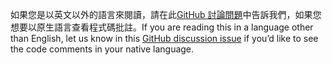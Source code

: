 <span data-ttu-id="8d548-101">如果您是以英文以外的語言來閱讀，請在此[GitHub 討論問題](https://github.com/aspnet/AspNetCore.Docs/issues/16455)中告訴我們，如果您想要以原生語言查看程式碼批註。</span><span class="sxs-lookup"><span data-stu-id="8d548-101">If you are reading this in a language other than English, let us know in this [GitHub discussion issue](https://github.com/aspnet/AspNetCore.Docs/issues/16455) if you’d like to see the code comments in your native language.</span></span>